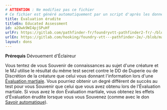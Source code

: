 ```yaml
---
# ATTENTION : Ne modifiez pas ce fichier
# Ce fichier est généré automatiquement par un script d'après les données du module Foundry VTT officiel et de sa traduction
title: Évaluation érudite
titleEn: Educated Assessment
id: a2Owk9WI4pjSPuHf
urlFr: https://gitlab.com/pathfinder-fr/foundryvtt-pathfinder2-fr/-/blob/master/data/feats/a2Owk9WI4pjSPuHf.htm
urlEn: https://gitlab.com/hooking/foundry-vtt---pathfinder-2e/-/blob/master/packs/data/feats.db/educated-assessment.json
layout: dons
---
```

**Prérequis** Dévouement d'Éclaireur  

Vous tentez de vous Souvenir de connaissances au sujet d'une créature et le MJ utilise le résultat du même test secret contre le DD de Duperie ou de Discrétion de la créature que celui vous donnant l'information lors d'une [Évaluation martiale](évaluation-martiale.html). Vous pourriez obtenir un degré différent de succès au test pour vous Souvenir que celui que vous avez obtenu lors de l'Évaluation martiale.
Si vous avez le don Évaluation martiale, vous obtenez les effets d'Évaluation érudite lorsque vous vous Souvenez (comme avec le don [Savoir automatique](savoir-automatique.html)).
